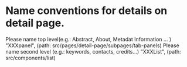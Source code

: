 # Name conventions for details on detail page.

Please name top level(e.g.: Abstract, About, Metadat Information ... ) "XXXpanel", (path: src/pages/detail-page/subpages/tab-panels)
Please name second level (e.g.: keywords, contacts, credits...) "XXXList", (path: src/components/list)
